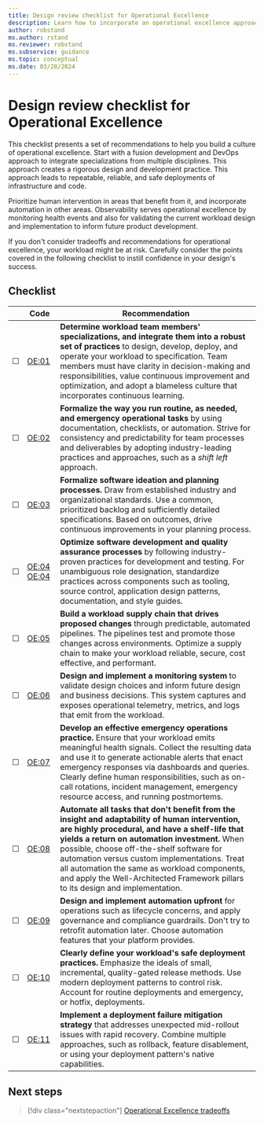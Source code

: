 ```yaml
---
title: Design review checklist for Operational Excellence 
description: Learn how to incorporate an operational excellence approach in your Power Platform workload.
author: robstand
ms.author: rstand
ms.reviewer: robstand
ms.subservice: guidance
ms.topic: conceptual
ms.date: 03/28/2024
---
```


# Design review checklist for Operational Excellence

This checklist presents a set of recommendations to help you build a culture of operational excellence. Start with a fusion development and DevOps approach to integrate specializations from multiple disciplines. This approach creates a rigorous design and development practice. This approach leads to repeatable, reliable, and safe deployments of infrastructure and code.

Prioritize human intervention in areas that benefit from it, and incorporate automation in other areas. Observability serves operational excellence by monitoring health events and also for validating the current workload design and implementation to inform future product development.

If you don't consider tradeoffs and recommendations for operational excellence, your workload might be at risk. Carefully consider the points covered in the following checklist to instill confidence in your design's success.

## Checklist

|&nbsp;|Code  |Recommendation  |
|-|-|-|
| &#9744; | [OE:01](fusion-culture.md)  | **Determine workload team members' specializations, and integrate them into a robust set of practices** to design, develop, deploy, and operate your workload to specification. Team members must have clarity in decision-making and responsibilities, value continuous improvement and optimization, and adopt a blameless culture that incorporates continuous learning.  |
| &#9744; | [OE:02](formalize-operations-tasks.md) | **Formalize the way you run routine, as needed, and emergency operational tasks** by using documentation, checklists, or automation. Strive for consistency and predictability for team processes and deliverables by adopting industry-leading practices and approaches, such as a *shift left* approach.   |
| &#9744; | [OE:03](formalize-development-practices.md) | **Formalize software ideation and planning processes.** Draw from established industry and organizational standards. Use a common, prioritized backlog and sufficiently detailed specifications. Based on outcomes, drive continuous improvements in your planning process.  |
| &#9744; | [OE:04](tools-processes.md) [OE:04](release-engineering-continuous-integration.md) | **Optimize software development and quality assurance processes** by following industry-proven practices for development and testing. For unambiguous role designation, standardize practices across components such as tooling, source control, application design patterns, documentation, and style guides.  |
| &#9744; | [OE:05](workload-supply-chain.md) | **Build a workload supply chain that drives proposed changes** through predictable, automated pipelines. The pipelines test and promote those changes across environments. Optimize a supply chain to make your workload reliable, secure, cost effective, and performant.  |
| &#9744; | [OE:06](observability.md) | **Design and implement a monitoring system** to validate design choices and inform future design and business decisions. This system captures and exposes operational telemetry, metrics, and logs that emit from the workload.  |
| &#9744; | [OE:07](emergency-response.md) | **Develop an effective emergency operations practice.** Ensure that your workload emits meaningful health signals. Collect the resulting data and use it to generate actionable alerts that enact emergency responses via dashboards and queries. Clearly define human responsibilities, such as on-call rotations, incident management, emergency resource access, and running postmortems.  |
| &#9744; | [OE:08](automate-tasks.md) | **Automate all tasks that don't benefit from the insight and adaptability of human intervention, are highly procedural, and have a shelf-life that yields a return on automation investment.** When possible, choose off-the-shelf software for automation versus custom implementations. Treat all automation the same as workload components, and apply the Well-Architected Framework pillars to its design and implementation.  |
| &#9744; | [OE:09](enable-automation.md) | **Design and implement automation upfront** for operations such as lifecycle concerns, and apply governance and compliance guardrails. Don't try to retrofit automation later. Choose automation features that your platform provides.  |
| &#9744; | [OE:10](safe-deployments.md) | **Clearly define your workload's safe deployment practices.** Emphasize the ideals of small, incremental, quality-gated release methods. Use modern deployment patterns to control risk. Account for routine deployments and emergency, or hotfix, deployments.   |
| &#9744; | [OE:11](mitigation-strategy.md)  | **Implement a deployment failure mitigation strategy** that addresses unexpected mid-rollout issues with rapid recovery. Combine multiple approaches, such as rollback, feature disablement, or using your deployment pattern's native capabilities.   |

## Next steps

> [!div class="nextstepaction"]
> [Operational Excellence tradeoffs](tradeoffs.md)
